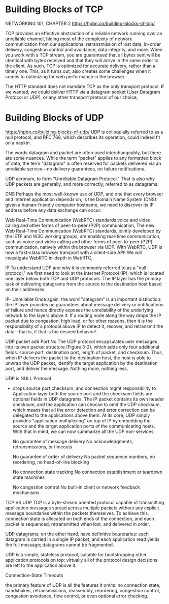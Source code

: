 
# Building Blocks of TCP
  NETWORKING 101, CHAPTER 2
  https://hpbn.co/building-blocks-of-tcp/

  TCP provides an effective abstraction of a reliable network running over an unreliable channel,
  hiding most of the complexity of network communication from our applications: 
  retransmission of lost data, in-order delivery, congestion control and avoidance, data integrity, 
  and more. When you work with a TCP stream, you are guaranteed that all bytes sent will be identical
  with bytes received and that they will arrive in the same order to the client. As such, TCP is 
  optimized for accurate delivery, rather than a timely one. This, as it turns out, also creates
  some challenges when it comes to optimizing for web performance in the browser.

  The HTTP standard does not mandate TCP as the only transport protocol. If we wanted, we could 
  deliver HTTP via a datagram socket (User Datagram Protocol or UDP), or any other transport protocol of our choice,



# Building Blocks of UDP
https://hpbn.co/building-blocks-of-udp/
  UDP is colloquially referred to as a null protocol, and RFC 768, which describes its operation, could indeed fit on a napkin.

  The words datagram and packet are often used interchangeably, but there are some nuances. 
  While the term "packet" applies to any formatted block of data, the term "datagram" is often 
  reserved for packets delivered via an unreliable service—no delivery guarantees, no failure notifications.

  UDP acronym, to form "Unreliable Datagram Protocol." That is also why UDP packets are generally,
  and more correctly, referred to as datagrams.

DNS
  Perhaps the most well-known use of UDP, and one that every browser and Internet application depends on, 
  is the Domain Name System (DNS): given a human-friendly computer hostname, we need to discover its 
  IP address before any data exchange can occur.

Web Real-Time Communication (WebRTC) standards
voice and video calling and other forms of peer-to-peer (P2P)  communication,
  The new Web Real-Time Communication (WebRTC) standards, jointly developed by the IETF and W3C working groups,
  are enabling real-time communication, such as voice and video calling and other forms of peer-to-peer (P2P) 
  communication, natively within the browser via UDP. With WebRTC, UDP is now a first-class browser transport 
  with a client-side API! We will investigate WebRTC in-depth in WebRTC, 


IP 
  To understand UDP and why it is commonly referred to as a "null protocol," we first need to 
  look at the Internet Protocol (IP), which is located one layer below both TCP and UDP protocols.
  The IP layer has the primary task of delivering datagrams from the source to the destination host based on their addresses.

IP- Unreliable
  Once again, the word "datagram" is an important distinction: 
  the IP layer provides no guarantees about message delivery or notifications of failure and hence 
  directly exposes the unreliability of the underlying network to the layers above it.
  If a routing node along the way drops the IP packet due to congestion, high load, or for
  other reasons, then it is the responsibility of a protocol above IP to detect it, 
  recover, and retransmit the data—that is, if that is the desired behavior!

UDP packet add Port No 
  The UDP protocol encapsulates user messages into its own packet structure (Figure 3-2),
  which adds only four additional fields: source port, destination port, length of packet, 
  and checksum. Thus, when IP delivers the packet to the destination host, the host is able 
  to unwrap the UDP packet, identify the target application by the destination port, and
  deliver the message. Nothing more, nothing less.

UDP is NULL Protocol 
- drops source port,checksum, and connection mgmt responsibility to Application layer
  both the source port and the checksum fields are optional fields in UDP datagrams.
  The IP packet contains its own header checksum, and the application can choose to omit 
  the UDP checksum, which means that all the error detection and error correction can be delegated
  to the applications above them. At its core, UDP simply provides "application multiplexing" on top 
  of IP by embedding the source and the target application ports of the communicating hosts. With that
  in mind, we can now summarize all the UDP non-services:

  No guarantee of message delivery
  No acknowledgments, retransmissions, or timeouts

  No guarantee of order of delivery
  No packet sequence numbers, no reordering, no head-of-line blocking

  No connection state tracking
  No connection establishment or teardown state machines

  No congestion control
  No built-in client or network feedback mechanisms

TCP VS UDP
  TCP is a byte-stream oriented protocol capable of transmitting 
  application messages spread across multiple packets 
  without any explicit message boundaries within the packets themselves. To achieve this, 
  connection state is allocated on both ends of the connection, and 
  each packet is sequenced,
  retransmitted when lost, and 
  delivered in order. 
  
  UDP datagrams, on the other hand, have definitive boundaries: 
  each datagram is carried in a single IP packet, and 
  each application read yields the full message; 
  datagrams cannot be fragmented.
  
  UDP is a simple, stateless protocol, suitable for bootstrapping other application protocols on top: 
  virtually all of the protocol design decisions are left to the application above it.  
  
  Connection-State Timeouts
  
the primary feature of UDP is all the features it omits: no connection state, handshakes, retransmissions, reassembly, reordering, congestion control, congestion avoidance, flow control, or even optional error checking. 
  
  
  
  
  
  
  
  


